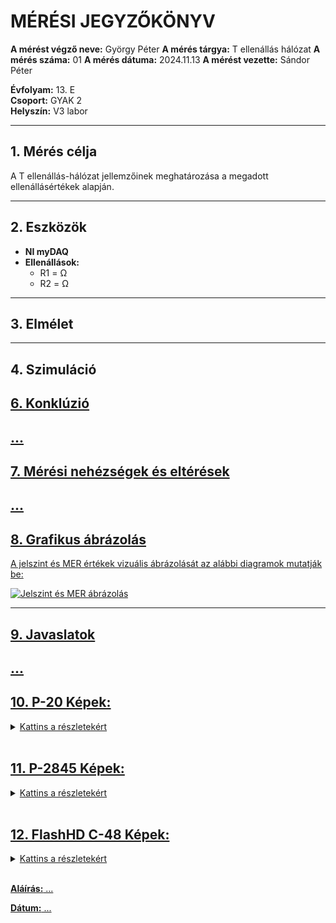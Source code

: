 
# MÉRÉSI JEGYZŐKÖNYV

**A mérést végző neve:** György Péter
**A mérés tárgya:** T ellenállás hálózat
**A mérés száma:**  01
**A mérés dátuma:**  2024.11.13 
**A mérést vezette:** Sándor Péter  

**Évfolyam:** 13. E  
**Csoport:** GYAK 2  
**Helyszín:**   V3 labor

---

## 1. Mérés célja
A T ellenállás-hálózat jellemzőinek meghatározása a megadott ellenállásértékek alapján.

---

## 2. Eszközök 
- **NI myDAQ** 
- **Ellenállások:**
    - R1 =  Ω
    - R2 =  Ω
---

## 3. Elmélet


---

## 4. Szimuláció

<a href="https://www.falstad.com/circuit/circuitjs.html?ctz=CQAgjCAMB0l3BWc0wCZIA4AsBmBDUsM4A2AThxAUiqpoQFMBaMMAKADcQySRdVuvdBijhw8WjSnQEbAE6CQwpZhUiaJOGwDuavcpyQsUHYv57zkU8vMGcvK7oNGlCXoeOPX7l6jdKAdgEvOyF-HHsTJ3DIv3cSdWtwhJAPVJSQ-1Qg1N8cqwU07IE0+3VwYgLc42K+MCF8vmpTUpSsevTEhXaGgR7O0TBK037arBIa-JGOsr4JgaqsHkC+5dmNLV1l5WWwLE9rVWVlPYPdJfiRNxp1ke2c65WTAAdFU713ygPXx9rH2a+UT49z681qXguA3GxluAHslAiaGgEOMlNAlmQyBhUKgcERsDiyEgYPAIDQBCU2PCwAFEeA-KiwNBCJiyKwaftUKwiFBYHAIBABDTUmwgA" target="_blank"> 

## 6. Konklúzió
...
---

## 7. Mérési nehézségek és eltérések
...
---

## 8. Grafikus ábrázolás
A jelszint és MER értékek vizuális ábrázolását az alábbi diagramok mutatják be:

![Jelszint és MER ábrázolás](...) 

---

## 9. Javaslatok
...
---

## 10. P-20 Képek:
<details>
<summary>Kattins a részletekért</summary>

**474Mhz Mért Képek:**
    <img src=...>
    <img src=...>

---

**570MHz Mért Képek**
    <img src=...>
    <img src=...>

---

**706MHz Mért Képek**
    <img src=...>
    <img src=...>

---

</details>

<br>

## 11. P-2845 Képek:
<details>

<summary>Kattins a részletekért</summary>

**474Mhz Mért Képek:**
    <img ...>
    <img ...>

---

**570MHz Mért Képek**
    <img ...>
    <img ...>

---

**706MHz Mért Képek**
    <img ...>
    <img ...>

---

</details>

<br>

## 12. FlashHD C-48 Képek:
<details>
<summary>Kattins a részletekért</summary>

**474Mhz Mért Képek:**
    <img ...>
    <img ...>

---

**570MHz Mért Képek**
    <img ...>
    <img ...>

---

**706MHz Mért Képek**
    <img ...>
    <img ...>

---

</details>


<br>

**Aláírás:** ...

**Dátum:** ...
